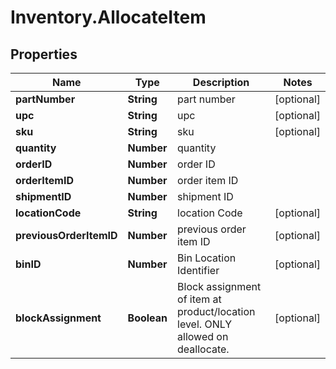 # Inventory.AllocateItem

## Properties

Name | Type | Description | Notes
------------ | ------------- | ------------- | -------------
**partNumber** | **String** | part number | [optional] 
**upc** | **String** | upc | [optional] 
**sku** | **String** | sku | [optional] 
**quantity** | **Number** | quantity | 
**orderID** | **Number** | order ID | 
**orderItemID** | **Number** | order item ID | 
**shipmentID** | **Number** | shipment ID | 
**locationCode** | **String** | location Code | [optional] 
**previousOrderItemID** | **Number** | previous order item ID | [optional] 
**binID** | **Number** | Bin Location Identifier | [optional] 
**blockAssignment** | **Boolean** | Block assignment of item at product/location level. ONLY allowed on deallocate. | [optional] 


